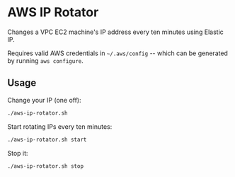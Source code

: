 AWS IP Rotator
==============

Changes a VPC EC2 machine's IP address every ten minutes using Elastic IP.

Requires valid AWS credentials in `~/.aws/config` -- which can be generated by running `aws configure`.


Usage
-----

Change your IP (one off):


```bash
./aws-ip-rotator.sh
```

Start rotating IPs every ten minutes:

```bash
./aws-ip-rotator.sh start
```

Stop it:

```bash
./aws-ip-rotator.sh stop
```
